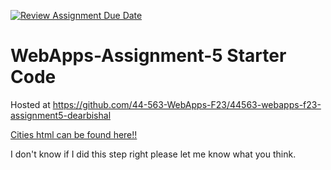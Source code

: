 [![Review Assignment Due Date](https://classroom.github.com/assets/deadline-readme-button-24ddc0f5d75046c5622901739e7c5dd533143b0c8e959d652212380cedb1ea36.svg)](https://classroom.github.com/a/7kKA03Up)
# WebApps-Assignment-5 Starter Code

Hosted at https://github.com/44-563-WebApps-F23/44563-webapps-f23-assignment5-dearbishal

[Cities html can be found here!! ](cities.html)

I don't know if I did this step right please let me know what you think.
